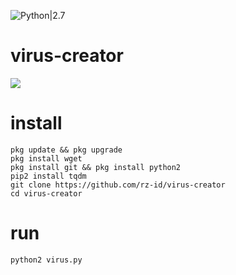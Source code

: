 ![Python|2.7](https://img.shields.io/badge/Python-2.7-blue.svg)
# virus-creator

<img src="https://github.com/rz-id/virus-creator/blob/master/Screenshot_20200410_172000.jpg"/>

# install
```
pkg update && pkg upgrade
pkg install wget
pkg install git && pkg install python2
pip2 install tqdm
git clone https://github.com/rz-id/virus-creator
cd virus-creator
```

# run
```
python2 virus.py
```
